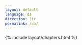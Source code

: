 ```yaml
---
layout: default
language: da
direction: ltr
permalink: /da/
---
```


{% include layout/chapters.html %}
